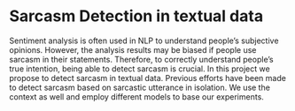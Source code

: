 # Sarcasm Detection in textual data

Sentiment analysis is often used in NLP to understand people’s subjective opinions. However, the analysis results may be biased if people use sarcasm in their statements. Therefore, to correctly understand people’s true intention, being able to detect sarcasm is crucial. In this project we propose to detect sarcasm in textual data. Previous efforts have been made to detect sarcasm based on sarcastic utterance in isolation. We use the context as well and employ different models to base our experiments. 